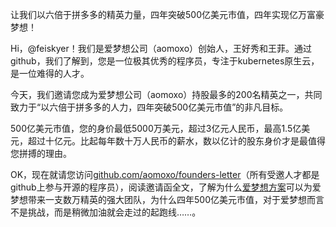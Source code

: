 让我们以六倍于拼多多的精英力量，四年突破500亿美元市值，四年实现亿万富豪梦想！

Hi，@feiskyer！我们是爱梦想公司（aomoxo）创始人，王好秀和王菲。通过github，我们了解到，您是一位极其优秀的程序员，专注于kubernetes原生云，是一位难得的人才。

今天，我们邀请您成为爱梦想公司（aomoxo）持股最多的200名精英之一，共同致力于“以六倍于拼多多的人力，四年突破500亿美元市值”的非凡目标。

500亿美元市值，您的身价最低5000万美元，超过3亿元人民币，最高1.5亿美元，超过十亿元。比起每年数十万人民币的薪水，数以亿计的股东身价才是最值得您拼搏的理由。

OK，现在就请您访问[github.com/aomoxo/founders-letter](http://github.com/aomoxo/founders-letter)（所有受邀人才都是github上参与开源的程序员），阅读邀请函全文，了解为什么[爱梦想方案](http://github.com/aomoxo/aomoxo-plan)可以为爱梦想带来一支数万精英的强大团队，为什么四年500亿美元市值，对于爱梦想而言不是挑战，而是稍微加油就会走过的起跑线……。
